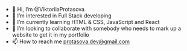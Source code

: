 - 👋 Hi, I’m @ViktoriiaProtasova
- 👀 I’m interested in Full Stack developing
- 🌱 I’m currently learning HTML & CSS, JavaScript and React
- 💞️ I’m looking to collaborate with somebody who needs to mark up a website to get it in my portfolio
- 📫 How to reach me protasova.dev@gmail.com

<!---
ViktoriiaProtasova/ViktoriiaProtasova is a ✨ unique ✨ repository because its `README.md` (this file) appears on your GitHub profile.
You can click the Preview link to take a look at your changes.
--->
